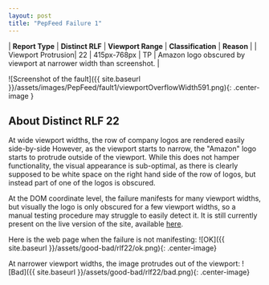 ```yaml
---
layout: post
title: "PepFeed Failure 1"
---
```

| **Report Type** | **Distinct RLF** | **Viewport Range** | **Classification** | **Reason** |
| Viewport Protrusion| 22 | 415px-768px | TP | Amazon logo obscured by viewport at narrower width than screenshot. | 

![Screenshot of the fault]({{ site.baseurl }}/assets/images/PepFeed/fault1/viewportOverflowWidth591.png){: .center-image }

## About Distinct RLF 22

At wide viewport widths, the row of company logos are rendered easily side-by-side However, as the viewport starts to narrow, the "Amazon" logo starts to protrude outside of the viewport. While this does not hamper functionality, the visual appearance is sub-optimal, as there is clearly supposed to be white space on the right hand side of the row of logos, but instead part of one of the logos is obscured.

At the DOM coordinate level, the failure manifests for many viewport widths, but visually the logo is only obscured for a few viewport widths, so a manual testing procedure may struggle to easily detect it. It is still currently present on the live version of the site, available [here](http://www.pepfeed.com/).

Here is the web page when the failure is not manifesting:
![OK]({{ site.baseurl }}/assets/good-bad/rlf22/ok.png){: .center-image}

At narrower viewport widths, the image protrudes out of the viewport:
![Bad]({{ site.baseurl }}/assets/good-bad/rlf22/bad.png){: .center-image}
